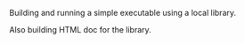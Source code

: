 Building and running a simple executable using a local library.

Also building HTML doc for the library.
